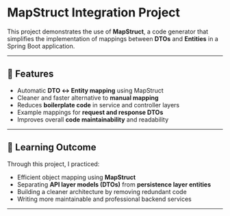 #  MapStruct Integration Project

This project demonstrates the use of **MapStruct**, a code generator that simplifies the implementation of mappings between **DTOs** and **Entities** in a Spring Boot application.

---

## 🔹 Features

- Automatic **DTO ↔ Entity mapping** using MapStruct  
- Cleaner and faster alternative to **manual mapping**  
- Reduces **boilerplate code** in service and controller layers  
- Example mappings for **request and response DTOs**  
- Improves overall **code maintainability** and readability  

---

## 🔹 Learning Outcome

Through this project, I practiced:  

- Efficient object mapping using **MapStruct**  
- Separating **API layer models (DTOs)** from **persistence layer entities**  
- Building a cleaner architecture by removing redundant code  
- Writing more maintainable and professional backend services  

---
